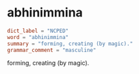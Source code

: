 # abhinimmina

``` toml
dict_label = "NCPED"
word = "abhinimmina"
summary = "forming, creating (by magic)."
grammar_comment = "masculine"
```

forming, creating (by magic).


